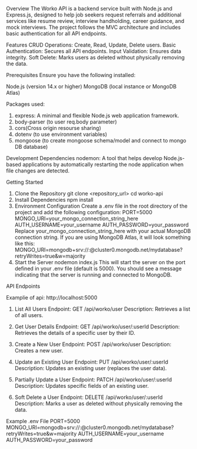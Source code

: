 Overview
The Worko API is a backend service built with Node.js and Express.js, designed to help job seekers request referrals and additional services like resume review, interview handholding, career guidance, and mock interviews. The project follows the MVC architecture and includes basic authentication for all API endpoints.

Features
CRUD Operations: Create, Read, Update, Delete users.
Basic Authentication: Secures all API endpoints.
Input Validation: Ensures data integrity.
Soft Delete: Marks users as deleted without physically removing the data.

Prerequisites
Ensure you have the following installed:

Node.js (version 14.x or higher)
MongoDB (local instance or MongoDB Atlas)

Packages used:
1) express: A minimal and flexible Node.js web application framework.
3) body-parser (to user req.body parameter)
4) cors(Cross origin resourse sharing)
5) dotenv (to use environment variables)
6) mongoose (to create mongoose schema/model and connect to mongo DB database)

Development Dependencies
nodemon: A tool that helps develop Node.js-based applications by automatically restarting the node application when file changes are detected.

Getting Started
1. Clone the Repository
git clone <repository_url>
cd worko-api
2. Install Dependencies
npm install
3. Environment Configuration
Create a .env file in the root directory of the project and add the following configuration:
PORT=5000
MONGO_URI=your_mongo_connection_string_here
AUTH_USERNAME=your_username
AUTH_PASSWORD=your_password
Replace your_mongo_connection_string_here with your actual MongoDB connection string. If you are using MongoDB Atlas, it will look something like this:
MONGO_URI=mongodb+srv://<username>:<password>@cluster0.mongodb.net/mydatabase?retryWrites=true&w=majority
4. Start the Server
nodemon index.js
This will start the server on the port defined in your .env file (default is 5000). You should see a message indicating that the server is running and connected to MongoDB.

API Endpoints

Examplie of api: http://localhost:5000

1) List All Users
Endpoint: GET /api/worko/user
Description: Retrieves a list of all users.

2) Get User Details
Endpoint: GET /api/worko/user/:userId
Description: Retrieves the details of a specific user by their ID.

3) Create a New User
Endpoint: POST /api/worko/user
Description: Creates a new user.

4) Update an Existing User
Endpoint: PUT /api/worko/user/:userId
Description: Updates an existing user (replaces the user data).

5) Partially Update a User
Endpoint: PATCH /api/worko/user/:userId
Description: Updates specific fields of an existing user.

6) Soft Delete a User
Endpoint: DELETE /api/worko/user/:userId
Description: Marks a user as deleted without physically removing the data.

Example .env File
PORT=5000
MONGO_URI=mongodb+srv://<username>:<password>@cluster0.mongodb.net/mydatabase?retryWrites=true&w=majority
AUTH_USERNAME=your_username
AUTH_PASSWORD=your_password

